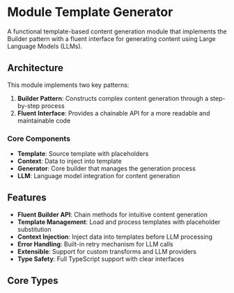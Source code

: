 # Module Template Generator

A functional template-based content generation module that implements the Builder pattern with a fluent interface for generating content using Large Language Models (LLMs).

## Architecture

This module implements two key patterns:
1. **Builder Pattern**: Constructs complex content generation through a step-by-step process
2. **Fluent Interface**: Provides a chainable API for a more readable and maintainable code

### Core Components

- **Template**: Source template with placeholders
- **Context**: Data to inject into template
- **Generator**: Core builder that manages the generation process
- **LLM**: Language model integration for content generation

## Features

- **Fluent Builder API**: Chain methods for intuitive content generation
- **Template Management**: Load and process templates with placeholder substitution
- **Context Injection**: Inject data into templates before LLM processing
- **Error Handling**: Built-in retry mechanism for LLM calls
- **Extensible**: Support for custom transforms and LLM providers
- **Type Safety**: Full TypeScript support with clear interfaces

## Core Types
